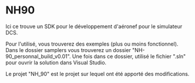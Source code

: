 # NH90
Ici ce trouve un SDK pour le développement d'aéronef pour le simulateur DCS.

Pour l'utilisé, vous trouverez des exemples (plus ou moins fonctionnel).
Dans le dossier samplers vous trouverez un dossier "NH-90_personnal_build_v0.01".
Une fois dans ce dossier, utilisé le fichier ".sln" pour ouvrir la solution dans Visual Studio.

Le projet "NH_90" est le projet sur lequel ont été apporté des modifications.
